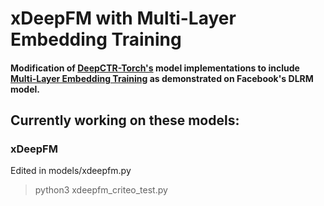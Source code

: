 # xDeepFM with Multi-Layer Embedding Training

#### Modification of [DeepCTR-Torch's](https://github.com/shenweichen/DeepCTR-Torch) model implementations to include [Multi-Layer Embedding Training](https://arxiv.org/abs/2006.05623) as demonstrated on Facebook's DLRM model.

## Currently working on these models:

### xDeepFM

Edited in models/xdeepfm.py

> python3 xdeepfm_criteo_test.py